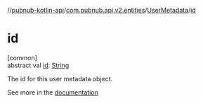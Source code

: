 //[pubnub-kotlin-api](../../../index.md)/[com.pubnub.api.v2.entities](../index.md)/[UserMetadata](index.md)/[id](id.md)

# id

[common]\
abstract val [id](id.md): [String](https://kotlinlang.org/api/latest/jvm/stdlib/kotlin/-string/index.html)

The id for this user metadata object.

See more in the [documentation](https://www.pubnub.com/docs/general/metadata/users-metadata)
